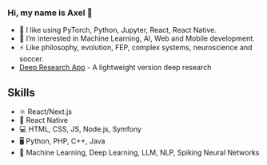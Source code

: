 ### Hi, my name is Axel 👋 
- 🌱 I like using PyTorch, Python, Jupyter, React, React Native.
- 🤔 I’m interested in Machine Learning, AI, Web and Mobile development.
- ⚡  Like philosophy, evolution, FEP, complex systems, neuroscience and soccer.
- [Deep Research App](https://alyonka.xyz) - A lightweight version deep research

## Skills 
* ⚛ React/Next.js
* 📱 React Native
* 💻 HTML, CSS, JS, Node.js, Symfony
* 🖥 Python, PHP, C++, Java
* 🧮 Machine Learning, Deep Learning, LLM, NLP, Spiking Neural Networks


